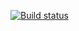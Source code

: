[![Build status](https://ci.appveyor.com/api/projects/status/a8ihfj18tu14a9o9?svg=true)](https://ci.appveyor.com/project/shutnikmiit/ahjcodednd2)